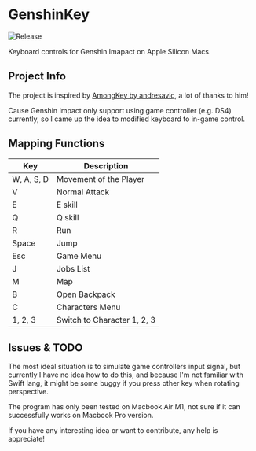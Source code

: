 # GenshinKey

![Release](https://img.shields.io/badge/Version-1.0-blue)

Keyboard controls for Genshin Imapact on Apple Silicon Macs.

## Project Info

The project is inspired by [AmongKey by andresavic](https://github.com/andresavic/AmongKey), a lot of thanks to him!

Cause Genshin Impact only support using game controller (e.g. DS4) currently, so I came up the idea to modified keyboard to in-game control.

## Mapping Functions

| Key        | Description                 |
| ---------- | --------------------------- |
| W, A, S, D | Movement of the Player      |
| V          | Normal Attack               |
| E          | E skill                     |
| Q          | Q skill                     |
| R          | Run                         |
| Space      | Jump                        |
| Esc        | Game Menu                   |
| J          | Jobs List                   |
| M          | Map                         |
| B          | Open Backpack               |
| C          | Characters Menu             |
| 1, 2, 3    | Switch to Character 1, 2, 3 |

## Issues & TODO

The most ideal situation is to simulate game controllers input signal, but currently I have no idea how to do this, and because I'm not familiar with Swift lang, it might be some buggy if you press other key when rotating perspective.

The program has only been tested on Macbook Air M1, not sure if it can successfully works on Macbook Pro version.

If you have any interesting idea or want to contribute, any help is appreciate!
